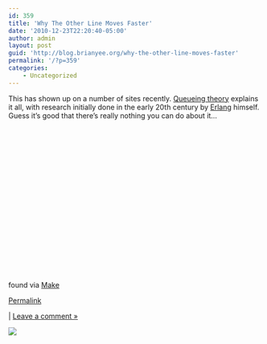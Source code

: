 ```yaml
---
id: 359
title: 'Why The Other Line Moves Faster'
date: '2010-12-23T22:20:40-05:00'
author: admin
layout: post
guid: 'http://blog.brianyee.org/why-the-other-line-moves-faster'
permalink: '/?p=359'
categories:
    - Uncategorized
---
```


 This has shown up on a number of sites recently. [Queueing theory](http://en.wikipedia.org/wiki/Queueing_theory) explains it all, with research initially done in the early 20th century by [Erlang](http://en.wikipedia.org/wiki/Agner_Krarup_Erlang) himself. Guess it’s good that there’s really nothing you can do about it…

<object height="292" width="475"><param name="movie" value="http://www.youtube.com/v/F5Ri_HhziI0?fs=1&hl=en_US"></param><param name="allowFullScreen" value="true"></param><param name="allowscriptaccess" value="always"></param></object>

found via [Make](http://blog.makezine.com/archive/2010/12/why_the_other_line_is_likely_to_mov.html)

[Permalink](http://blog.brianyee.org/why-the-other-line-moves-faster)

 | [Leave a comment »](http://blog.brianyee.org/why-the-other-line-moves-faster#comment)

![](http://feeds.feedburner.com/~r/brianyee/LmTz/~4/ZM4FGbv59MM)